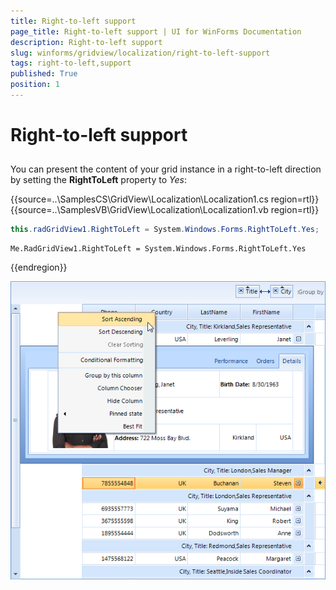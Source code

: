 ```yaml
---
title: Right-to-left support
page_title: Right-to-left support | UI for WinForms Documentation
description: Right-to-left support
slug: winforms/gridview/localization/right-to-left-support
tags: right-to-left,support
published: True
position: 1
---
```


# Right-to-left support



## 

You can present the content of your grid instance in a right-to-left direction by setting the __RightToLeft__ property to *Yes*:

{{source=..\SamplesCS\GridView\Localization\Localization1.cs region=rtl}} 
{{source=..\SamplesVB\GridView\Localization\Localization1.vb region=rtl}} 

````C#
this.radGridView1.RightToLeft = System.Windows.Forms.RightToLeft.Yes;

````
````VB.NET
Me.RadGridView1.RightToLeft = System.Windows.Forms.RightToLeft.Yes

````

{{endregion}} 

![gridview-localization-rtl 001](images/gridview-localization-rtl001.png)
